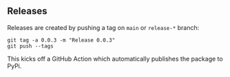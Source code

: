## Releases

Releases are created by pushing a tag on `main` or `release-*` branch:

```
git tag -a 0.0.3 -m "Release 0.0.3"
git push --tags
```

This kicks off a GitHub Action which automatically publishes the package to PyPi.
